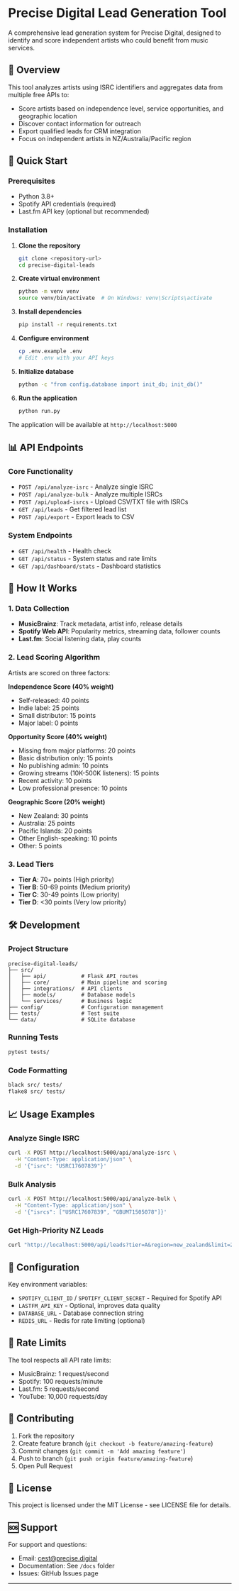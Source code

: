 # Precise Digital Lead Generation Tool

A comprehensive lead generation system for Precise Digital, designed to identify and score independent artists who could benefit from music services.

## 🎯 Overview

This tool analyzes artists using ISRC identifiers and aggregates data from multiple free APIs to:
- Score artists based on independence level, service opportunities, and geographic location
- Discover contact information for outreach
- Export qualified leads for CRM integration
- Focus on independent artists in NZ/Australia/Pacific region

## 🚀 Quick Start

### Prerequisites
- Python 3.8+
- Spotify API credentials (required)
- Last.fm API key (optional but recommended)

### Installation

1. **Clone the repository**
   ```bash
   git clone <repository-url>
   cd precise-digital-leads
   ```

2. **Create virtual environment**
   ```bash
   python -m venv venv
   source venv/bin/activate  # On Windows: venv\Scripts\activate
   ```

3. **Install dependencies**
   ```bash
   pip install -r requirements.txt
   ```

4. **Configure environment**
   ```bash
   cp .env.example .env
   # Edit .env with your API keys
   ```

5. **Initialize database**
   ```bash
   python -c "from config.database import init_db; init_db()"
   ```

6. **Run the application**
   ```bash
   python run.py
   ```

The application will be available at `http://localhost:5000`

## 📊 API Endpoints

### Core Functionality
- `POST /api/analyze-isrc` - Analyze single ISRC
- `POST /api/analyze-bulk` - Analyze multiple ISRCs
- `POST /api/upload-isrcs` - Upload CSV/TXT file with ISRCs
- `GET /api/leads` - Get filtered lead list
- `POST /api/export` - Export leads to CSV

### System Endpoints
- `GET /api/health` - Health check
- `GET /api/status` - System status and rate limits
- `GET /api/dashboard/stats` - Dashboard statistics

## 🎵 How It Works

### 1. Data Collection
- **MusicBrainz**: Track metadata, artist info, release details
- **Spotify Web API**: Popularity metrics, streaming data, follower counts
- **Last.fm**: Social listening data, play counts

### 2. Lead Scoring Algorithm
Artists are scored on three factors:

**Independence Score (40% weight)**
- Self-released: 40 points
- Indie label: 25 points  
- Small distributor: 15 points
- Major label: 0 points

**Opportunity Score (40% weight)**
- Missing from major platforms: 20 points
- Basic distribution only: 15 points
- No publishing admin: 10 points
- Growing streams (10K-500K listeners): 15 points
- Recent activity: 10 points
- Low professional presence: 10 points

**Geographic Score (20% weight)**
- New Zealand: 30 points
- Australia: 25 points
- Pacific Islands: 20 points
- Other English-speaking: 10 points
- Other: 5 points

### 3. Lead Tiers
- **Tier A**: 70+ points (High priority)
- **Tier B**: 50-69 points (Medium priority)
- **Tier C**: 30-49 points (Low priority)
- **Tier D**: <30 points (Very low priority)

## 🛠️ Development

### Project Structure
```
precise-digital-leads/
├── src/
│   ├── api/           # Flask API routes
│   ├── core/          # Main pipeline and scoring
│   ├── integrations/  # API clients
│   ├── models/        # Database models
│   └── services/      # Business logic
├── config/            # Configuration management
├── tests/             # Test suite
└── data/              # SQLite database
```

### Running Tests
```bash
pytest tests/
```

### Code Formatting
```bash
black src/ tests/
flake8 src/ tests/
```

## 📈 Usage Examples

### Analyze Single ISRC
```bash
curl -X POST http://localhost:5000/api/analyze-isrc \
  -H "Content-Type: application/json" \
  -d '{"isrc": "USRC17607839"}'
```

### Bulk Analysis
```bash
curl -X POST http://localhost:5000/api/analyze-bulk \
  -H "Content-Type: application/json" \
  -d '{"isrcs": ["USRC17607839", "GBUM71505078"]}'
```

### Get High-Priority NZ Leads
```bash
curl "http://localhost:5000/api/leads?tier=A&region=new_zealand&limit=20"
```

## 🔧 Configuration

Key environment variables:
- `SPOTIFY_CLIENT_ID` / `SPOTIFY_CLIENT_SECRET` - Required for Spotify API
- `LASTFM_API_KEY` - Optional, improves data quality
- `DATABASE_URL` - Database connection string
- `REDIS_URL` - Redis for rate limiting (optional)

## 📝 Rate Limits

The tool respects all API rate limits:
- MusicBrainz: 1 request/second
- Spotify: 100 requests/minute
- Last.fm: 5 requests/second
- YouTube: 10,000 requests/day

## 🤝 Contributing

1. Fork the repository
2. Create feature branch (`git checkout -b feature/amazing-feature`)
3. Commit changes (`git commit -m 'Add amazing feature'`)
4. Push to branch (`git push origin feature/amazing-feature`)
5. Open Pull Request

## 📄 License

This project is licensed under the MIT License - see LICENSE file for details.

## 🆘 Support

For support and questions:
- Email: cest@precise.digital
- Documentation: See `/docs` folder
- Issues: GitHub Issues page

---
